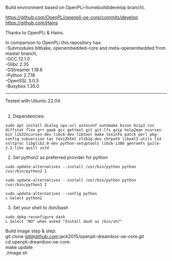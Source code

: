 Build environment based on OpenPLi-homebuild(develop branch).

https://github.com/OpenPLi/openpli-oe-core/commits/develop <br>
https://github.com/Hains

Thanks to OpenPLi & Hains.

In comparison to OpenPLi this repository has:<br>
-Submodules bitbake, openembedded-core and meta-openembedded from master branch,<br>
-GCC 12.1.0<br>
-Glibc 2.35<br>
-GStreamer 1.18.6<br>
-Python 2.7.18<br>
-OpenSSL 3.0.5<br>
-Busybox 1.35.0<br>

******************************************************

Tested with Ubuntu 22.04<br><br>

1. Dependencies:
```
sudo apt install dialog upx-ucl autoconf automake bison bzip2 cvs diffstat flex g++ gawk gcc gettext git git-lfs gzip help2man ncurses-bin lib32ncurses-dev libc6-dev libtool make texinfo patch perl pkg-config subversion tar texi2html zlib1g-dev chrpath libxml2-utils lz4 xsltproc libglib2.0-dev python-setuptools libc6-i386 genromfs guile-2.2-libs quilt zstd
```

2. Set python2 as preferred provider for python
```
sudo update-alternatives --install /usr/bin/python python /usr/bin/python2 1

sudo update-alternatives --install /usr/bin/python python /usr/bin/python3 2

sudo update-alternatives --config python
↳ Select python2
```

3. Set your shell to /bin/bash
```
sudo dpkg-reconfigure dash
↳ Select "NO" when asked "Install dash as /bin/sh?"
```

Build image step & step:<br>
git clone git@github.com:jack2015/openpli-dreambox-oe-core.git<br>
cd openpli-dreambox-oe-core<br>
make update<br>
./image.sh
